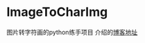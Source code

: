 # ImageToCharImg
图片转字符画的python练手项目
介绍的<a href="https://blog.csdn.net/u013238941/article/details/87892515">博客地址</a>
